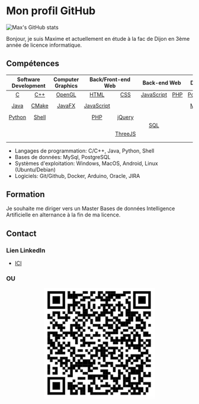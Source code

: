 # Mon profil GitHub



![Max's GitHub stats](https://github-readme-stats.vercel.app/api?username=Maxime-Cllt&show_icons=true)


Bonjour, je suis Maxime et actuellement en étude à la fac de Dijon en 3ème année de licence informatique.

<h2>Compétences</h2>


<table align="center">
	<thead>
		<tr>
			<th colspan="2"><b>Software Development</b></th>
			<th colspan="1"><b>Computer Graphics</b></th>
			<th colspan="2"><b>Back/Front-end Web</b></th>
			<th colspan="2"><b>Back-end Web</b></th>
			<th colspan="1"><b>Database</b></th>
			<th colspan="1"><b>Software</b></th>
		</tr>
	</thead>
	<tbody>
		<tr>
			<td align="center"><a href="https://en.wikipedia.org/wiki/C_(programming_language)">C</a></td>
			<td align="center"><a href="https://en.wikipedia.org/wiki/C%2B%2B">C++</a></td>
			<td align="center"><a href="https://www.opengl.org//">OpenGL</a></td>
			<td align="center"><a href="https://en.wikipedia.org/wiki/HTML">HTML</a></td>
			<td align="center"><a href="https://en.wikipedia.org/wiki/CSS">CSS</a></td>
			<td align="center"><a href="https://en.wikipedia.org/wiki/JavaScript">JavaScript</a></td>
			<td align="center"><a href="https://fr.wikipedia.org/wiki/PHP">PHP</a></td>
            <td align="center"><a href="http://expressjs.com/">PostgreSQL</a></td>
			<td align="center"><a href="">JetBrains</a></td>
		</tr>
		<tr>
			<td align="center"><a href="https://en.wikipedia.org/wiki/Java_(programming_language)">Java</a></td>
			<td align="center"><a href="https://cmake.org/">CMake</a></td>
			<td align="center"><a href="https://openjfx.io/">JavaFX</a></td>
			<td align="center"><a href="https://en.wikipedia.org/wiki/JavaScript">JavaScript</a></td>
			<td align="center"><a href=""></a></td>
			<td align="center"><a href=""></a></td>
			<td align="center"><a href=""></a></td>
			<td align="center"><a href="https://www.mongodb.com/">MongoDB</a></td>
			<td align="center"><a href="">Android Studio</a></td>
		</tr>
		<tr>
			<td align="center"><a href="https://www.python.org/">Python</a></td>
			<td align="center"><a href="">Shell</a></td>
			<td align="center"><a href=""></a></td>
			<td align="center"><a href="https://fr.wikipedia.org/wiki/PHP">PHP</a></td>
			<td align="center"><a href="https://jquery.com/">jQuery</a></td>
			<td align="center"><a href=""></a></td>
			<td align="center"><a href=""></a></td>
			<td align="center"><a href="https://sql.sh/">SQL</a></td>
			<td align="center"><a href="">Arduino</a></td>
		</tr>
		<tr>
			<td align="center"><a href=""></a></td>
			<td align="center"><a href=""></a></td>
			<td align="center"><a href=""></a></td>
			<td align="center"><a href="/"></a></td>
			<td align="center"><a href="/"></a></td>
			<td align="center"><a href="https://sql.sh/">SQL</a></td>
			<td align="center"><a href=""></a></td>
			<td align="center"><a href=""></a></td>
			<td align="center"><a href="">VSCode</a></td>
		</tr>
		<tr>
			<td align="center"><a href=""></a></td>
			<td align="center"><a href=""></a></td>
			<td align="center"><a href=""></a></td>
			<td align="center"><a href=""></a></td>
			<td align="center"><a href="https://threejs.org/">ThreeJS</a></td>
			<td align="center"><a href=""></a></td>
			<td align="center"><a href=""></a></td>
			<td align="center"><a href=""></a></td>
			<td align="center"><a href="">Docker</a></td>
		</tr>
		<tr>
			<td align="center"></td>
			<td align="center"></td>
			<td align="center"><a href=""></a></td>
			<td align="center"><a href=""></a></td>
			<td align="center"><a href=""></a></td>
			<td align="center"></td>
			<td align="center"></td>
			<td align="center"></td>
			<td align="center"></td>
		</tr>
		<tr>
			<td align="center"></td>
			<td align="center"></td>
			<td align="center"><a href=""></a></td>
			<td align="center"><a href=""></a></td>
			<td align="center"></td>
			<td align="center"></td>
			<td align="center"></td>
			<td align="center"></td>
			<td align="center"></td>
		</tr>
	</tbody>
</table>

<ul>
<li>Langages de programmation: C/C++, Java, Python, Shell</li>
<li>Bases de données: MySql, PostgreSQL</li>
<li>Systèmes d'exploitation: Windows, MacOS, Android, Linux (Ubuntu/Debian)</li>
<li>Logiciels: Git/Github, Docker, Arduino, Oracle, JIRA</li>
</ul>


<h2>Formation</h2>

Je souhaite me diriger vers un Master Bases de données Intelligence Artificielle en alternance à la fin de ma licence.

<h2>Contact</h2>

<h3>Lien LinkedIn</h3>
<ul>
<li>
<a href="https://www.linkedin.com/in/maxime-colliat-6561a1235/">ICI</a>
</li>
</ul>

<h3>OU</h3>

<p align="center">
    <img src="https://github.com/Maxime-Cllt/Maxime-Cllt/blob/main/Lien_Linkedin.png" width="300" height="300"/>
</p>
